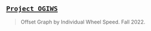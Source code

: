 ## [`Project OGIWS`](http://lxrbckl.com/Project-OGIWS)
> Offset Graph by Individual Wheel Speed. Fall 2022.
